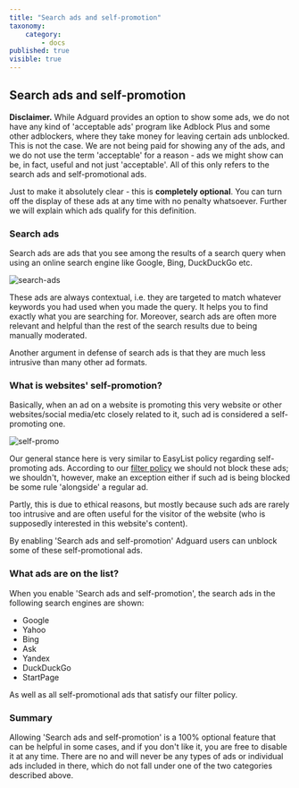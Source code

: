 ```yaml
---
title: "Search ads and self-promotion"
taxonomy:
    category:
        - docs
published: true
visible: true
---
```

## Search ads and self-promotion

**Disclaimer.** While Adguard provides an option to show some ads, we do not have any kind of 'acceptable ads' program like Adblock Plus and some other adblockers, where they take money for leaving certain ads unblocked. This is not the case. We are not being paid for showing any of the ads, and we do not use the term 'acceptable' for a reason - ads we might show can be, in fact, useful and not just 'acceptable'. All of this only refers to the search ads and self-promotional ads.

Just to make it absolutely clear - this is **completely optional**. You can turn off the display of these ads at any time with no penalty whatsoever. Further we will explain which ads qualify for this definition.

### Search ads

Search ads are ads that you see among the results of a search query when using an online search engine like Google, Bing, DuckDuckGo etc. 

![search-ads](https://user-images.githubusercontent.com/28726429/27697369-b3d2556e-5cfc-11e7-9203-3c95a7de7c28.png)

These ads are always contextual, i.e. they are targeted to match whatever keywords you had used when you made the query. It helps you to find exactly what you are searching for. Moreover, search ads are often more relevant and helpful than the rest of the search results due to being manually moderated.  

Another argument in defense of search ads is that they are much less intrusive than many other ad formats.

### What is websites' self-promotion?

Basically, when an ad on a website is promoting this very website or other websites/social media/etc closely related to it, such ad is considered a self-promoting one.

![self-promo](https://user-images.githubusercontent.com/8577533/27700604-c9b6f330-5d06-11e7-8ac9-1a9120f720c8.png)

Our general stance here is very similar to EasyList policy regarding self-promoting ads. According to our [filter policy](https://kb.adguard.com/general/adguard-filter-policy) we should not block these ads; we shouldn't, however, make an exception either if such ad is being blocked be some rule 'alongside' a regular ad.

Partly, this is due to ethical reasons, but mostly because such ads are rarely too intrusive and are often useful for the visitor of the website (who is supposedly interested in this website's content).

By enabling 'Search ads and self-promotion' Adguard users can unblock some of these self-promotional ads. 
 
### What ads are on the list?

When you enable 'Search ads and self-promotion', the search ads in the following search engines are shown:

* Google
* Yahoo
* Bing
* Ask
* Yandex
* DuckDuckGo
* StartPage

As well as all self-promotional ads that satisfy our filter policy.

### Summary

Allowing 'Search ads and self-promotion' is a 100% optional feature that can be helpful in some cases, and if you don't like it, you are free to disable it at any time. There are no and will never be any types of ads or individual ads included in there, which do not fall under one of the two categories described above.
